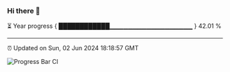 ### Hi there 👋

⏳ Year progress { ████████████▁▁▁▁▁▁▁▁▁▁▁▁▁▁▁▁▁▁ } 42.01 %

---

⏰ Updated on Sun, 02 Jun 2024 18:18:57 GMT

![Progress Bar CI](https://github.com/liununu/liununu/workflows/Progress%20Bar%20CI/badge.svg)
